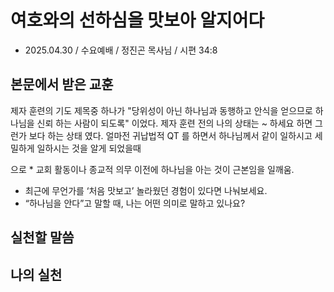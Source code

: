 # 여호와의 선하심을 맛보아 알지어다
* 2025.04.30 / 수요예배 / 정진곤 목사님 / 시편 34:8


## 본문에서 받은 교훈
제자 훈련의 기도 제목중 하나가 "당위성이 아닌 하나님과 동행하고 안식을 얻으므로 하나님을 신뢰 하는 사람이 되도록" 이었다. 제자 훈련 전의 나의 상태는 ~ 하세요 하면 그런가 보다 하는 상태 였다. 얼마전 귀납법적 QT 를 하면서 하나님께서 같이 일하시고 세밀하게 일하시는 것을 알게 되었을때 



으로 * 교회 활동이나 종교적 의무 이전에 하나님을 아는 것이 근본임을 일깨움.
* 최근에 무언가를 ‘처음 맛보고’ 놀라웠던 경험이 있다면 나눠보세요.
* “하나님을 안다”고 말할 때, 나는 어떤 의미로 말하고 있나요?

## 실천할 말씀

## 나의 실천
